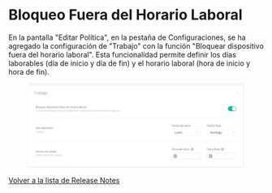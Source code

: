 # Bloqueo Fuera del Horario Laboral

En la pantalla "Editar Política", en la pestaña de Configuraciones, se ha agregado la configuración de "Trabajo" con la función "Bloquear dispositivo fuera del horario laboral". Esta funcionalidad permite definir los días laborables (día de inicio y día de fin) y el horario laboral (hora de inicio y hora de fin).

<figure><img src="../../.gitbook/assets/image.png" alt=""><figcaption></figcaption></figure>

[Volver a la lista de Release Notes](../release-notes-less-than-nomeproduto-greater-than-v7.0.0.md)
